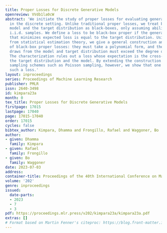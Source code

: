 ```yaml
---
title: Proper Losses for Discrete Generative Models
openreview: VVdb1la0cW
abstract: 'We initiate the study of proper losses for evaluating generative models
  in the discrete setting. Unlike traditional proper losses, we treat both the generative
  model and the target distribution as black-boxes, only assuming ability to draw
  i.i.d. samples. We define a loss to be black-box proper if the generative distribution
  that minimizes expected loss is equal to the target distribution. Using techniques
  from statistical estimation theory, we give a general construction and characterization
  of black-box proper losses: they must take a polynomial form, and the number of
  draws from the model and target distribution must exceed the degree of the polynomial.
  The characterization rules out a loss whose expectation is the cross-entropy between
  the target distribution and the model. By extending the construction to arbitrary
  sampling schemes such as Poisson sampling, however, we show that one can construct
  such a loss.'
layout: inproceedings
series: Proceedings of Machine Learning Research
publisher: PMLR
issn: 2640-3498
id: kimpara23a
month: 0
tex_title: Proper Losses for Discrete Generative Models
firstpage: 17015
lastpage: 17040
page: 17015-17040
order: 17015
cycles: false
bibtex_author: Kimpara, Dhamma and Frongillo, Rafael and Waggoner, Bo
author:
- given: Dhamma
  family: Kimpara
- given: Rafael
  family: Frongillo
- given: Bo
  family: Waggoner
date: 2023-07-03
address: 
container-title: Proceedings of the 40th International Conference on Machine Learning
volume: '202'
genre: inproceedings
issued:
  date-parts:
  - 2023
  - 7
  - 3
pdf: https://proceedings.mlr.press/v202/kimpara23a/kimpara23a.pdf
extras: []
# Format based on Martin Fenner's citeproc: https://blog.front-matter.io/posts/citeproc-yaml-for-bibliographies/
---
```

